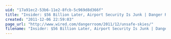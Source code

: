 ```yaml
---
uid: "17a91ec2-53b6-11e2-8fcb-5c969d8d366f"
title: "Insider: $56 Billion Later, Airport Security Is Junk | Danger Room | Wired.com"
created: "2011-12-06 22:59:03"
page_url: "http://www.wired.com/dangerroom/2011/12/unsafe-skies/"
filename: "Insider: $56 Billion Later, Airport Security Is Junk | Danger Room | Wired.com.html"
---
```

